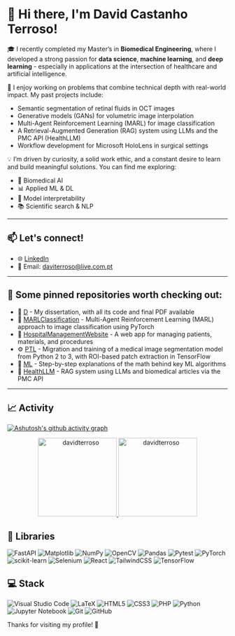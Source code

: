 # 👋 Hi there, I'm David Castanho Terroso!

🎓 I recently completed my Master’s in **Biomedical Engineering**, where I developed a strong passion for **data science**, **machine learning**, and **deep learning** - especially in applications at the intersection of healthcare and artificial intelligence.

🧠 I enjoy working on problems that combine technical depth with real-world impact. My past projects include:
- Semantic segmentation of retinal fluids in OCT images
- Generative models (GANs) for volumetric image interpolation
- Multi-Agent Reinforcement Learning (MARL) for image classification
- A Retrieval-Augmented Generation (RAG) system using LLMs and the PMC API (HealthLLM)
- Workflow development for Microsoft HoloLens in surgical settings

💡 I’m driven by curiosity, a solid work ethic, and a constant desire to learn and build meaningful solutions. You can find me exploring:
- 🧬 Biomedical AI  
- 📊 Applied ML & DL  
- 🧠 Model interpretability  
- 📚 Scientific search & NLP

---

## 📫 Let's connect!

- 🌐 [LinkedIn](https://www.linkedin.com/in/david-terroso/)
- 📧 Email: daviterroso@live.com.pt

---

## 📂 Some pinned repositories worth checking out:

- 🧪 [D](https://github.com/davidterroso/D) - My dissertation, with all its code and final PDF available
- 🤖 [MARLClassification](https://github.com/seifhussam/MARLClassification) - Multi-Agent Reinforcement Learning (MARL) approach to image classification using PyTorch
- 🏥 [HospitalManagementWebsite](https://github.com/davidterroso/HospitalManagementWebsite) - A web app for managing patients, materials, and procedures
- ⚙️ [PTL](https://github.com/davidterroso/PTL) - Migration and training of a medical image segmentation model from Python 2 to 3, with ROI-based patch extraction in TensorFlow
- 🧠 [ML](https://github.com/davidterroso/ML) - Step-by-step explanations of the math behind key ML algorithms
- 🔬 [HealthLLM](https://github.com/davidterroso/HealthLLM) - RAG system using LLMs and biomedical articles via the PMC API  

------
## 📈 Activity 

[![Ashutosh's github activity graph](https://github-readme-activity-graph.vercel.app/graph?username=davidterroso&bg_color=100f0f&color=4c5e9e&line=4c569e&point=403e41&area=true&hide_border=true)](https://github.com/ashutosh00710/github-readme-activity-graph)

<div align="center">
  <a href="https://github.com/davidterroso">
    <img height="180em" src="https://github-readme-stats.vercel.app/api/top-langs?username=davidterroso&show_icons=true&locale=en&layout=compact&theme=tokyonight" alt="davidterroso"/>
    <img height="180em" src="https://github-readme-stats.vercel.app/api?username=davidterroso&show_icons=true&locale=en&layout=compact&theme=tokyonight" alt="davidterroso"/>
  </a>
</div>
<!---
<p align="center">
  <a href="https://github.com/davidterroso">
    <img src="https://github-readme-streak-stats.herokuapp.com/?user=davidterroso&&theme=tokyonight" alt="davidterroso" />
  </a>
</p>
--->

## 📖 Libraries
![FastAPI](https://img.shields.io/badge/FastAPI-005571?style=for-the-badge&logo=fastapi)
![Matplotlib](https://img.shields.io/badge/Matplotlib-%23ffffff.svg?style=for-the-badge&logo=Matplotlib&logoColor=black)
![NumPy](https://img.shields.io/badge/numpy-%23013243.svg?style=for-the-badge&logo=numpy&logoColor=white)
![OpenCV](https://img.shields.io/badge/opencv-%23white.svg?style=for-the-badge&logo=opencv&logoColor=white)
![Pandas](https://img.shields.io/badge/pandas-%23150458.svg?style=for-the-badge&logo=pandas&logoColor=white)
![Pytest](https://img.shields.io/badge/pytest-%23ffffff.svg?style=for-the-badge&logo=pytest&logoColor=2f9fe3)
![PyTorch](https://img.shields.io/badge/PyTorch-%23EE4C2C.svg?style=for-the-badge&logo=PyTorch&logoColor=white)
![scikit-learn](https://img.shields.io/badge/scikit--learn-%23F7931E.svg?style=for-the-badge&logo=scikit-learn&logoColor=white)
![Selenium](https://img.shields.io/badge/-selenium-%43B02A?style=for-the-badge&logo=selenium&logoColor=white)
![React](https://img.shields.io/badge/react-%2320232a.svg?style=for-the-badge&logo=react&logoColor=%2361DAFB)
![TailwindCSS](https://img.shields.io/badge/tailwindcss-%2338B2AC.svg?style=for-the-badge&logo=tailwind-css&logoColor=white)
![TensorFlow](https://img.shields.io/badge/TensorFlow-%23FF6F00.svg?style=for-the-badge&logo=TensorFlow&logoColor=white)

## 💻 Stack
![Visual Studio Code](https://img.shields.io/badge/Visual%20Studio%20Code-0078d7.svg?style=for-the-badge&logo=visual-studio-code&logoColor=white)
![LaTeX](https://img.shields.io/badge/latex-%23008080.svg?style=for-the-badge&logo=latex&logoColor=white)
![HTML5](https://img.shields.io/badge/html5-%23E34F26.svg?style=for-the-badge&logo=html5&logoColor=white)
![CSS3](https://img.shields.io/badge/css3-%231572B6.svg?style=for-the-badge&logo=css3&logoColor=white)
![PHP](https://img.shields.io/badge/php-%23777BB4.svg?style=for-the-badge&logo=php&logoColor=white)
![Python](https://img.shields.io/badge/python-3670A0?style=for-the-badge&logo=python&logoColor=ffdd54)
![Jupyter Notebook](https://img.shields.io/badge/jupyter-%23FA0F00.svg?style=for-the-badge&logo=jupyter&logoColor=white)
![Git](https://img.shields.io/badge/git-%23F05033.svg?style=for-the-badge&logo=git&logoColor=white)
![GitHub](https://img.shields.io/badge/github-%23121011.svg?style=for-the-badge&logo=github&logoColor=white)

Thanks for visiting my profile! 🚀
